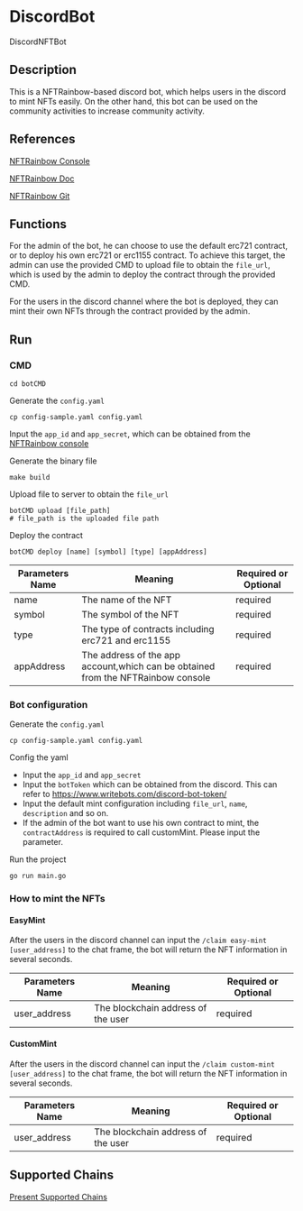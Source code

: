 # DiscordBot
DiscordNFTBot
## Description

This is a NFTRainbow-based discord bot, which helps users in the discord to mint NFTs easily. On the other hand, this bot can be used on the community activities to increase community activity.

## References
[NFTRainbow Console](https://console.nftrainbow.xyz/login)

[NFTRainbow Doc](https://docs.nftrainbow.xyz/)

[NFTRainbow Git](https://github.com/nft-rainbow)

## Functions
For the admin of the bot, he can choose to use the default erc721 contract, or to deploy his own erc721 or erc1155 contract. To achieve this target, the admin can use the provided CMD to upload file to 
obtain the `file_url`, which is used by the admin to deploy the contract through the provided CMD. 

For the users in the discord channel where the bot is deployed, they can mint their own NFTs through the contract provided by the admin.

## Run
### CMD
````
cd botCMD
````
Generate the `config.yaml`
````
cp config-sample.yaml config.yaml
````
Input the `app_id` and `app_secret`, which can be obtained from the [NFTRainbow console](https://console.nftrainbow.xyz/login)

Generate the binary file 
````
make build
````
Upload file to server to obtain the `file_url`
````
botCMD upload [file_path]
# file_path is the uploaded file path
````
Deploy the contract
````
botCMD deploy [name] [symbol] [type] [appAddress]
````

|  Parameters Name   | Meaning  | Required or Optional | 
|  ----  | ----  | ---- | 
| name  | The name of the NFT |required |
| symbol | The symbol of the NFT |required |
| type | The type of contracts including erc721 and erc1155 |required |
| appAddress | The address of the app account,which can be obtained from the NFTRainbow console |required |

### Bot configuration
Generate the `config.yaml`
````
cp config-sample.yaml config.yaml
````
Config the yaml 
- Input the `app_id` and `app_secret`
- Input the `botToken` which can be obtained from the discord. This can refer to <https://www.writebots.com/discord-bot-token/>
- Input the default mint configuration including `file_url`, `name`, `description` and so on.
- If the admin of the bot want to use his own contract to mint, the `contractAddress` is required to call customMint. Please input the parameter.

Run the project 
````
go run main.go
````

### How to mint the NFTs
#### EasyMint
After the users in the discord channel can input the `/claim easy-mint [user_address]` to the chat frame, the bot will return the NFT information in several seconds.

|  Parameters Name   | Meaning  | Required or Optional | 
|  ----  | ----  | ---- | 
| user_address  | The blockchain address of the user |required |

#### CustomMint
After the users in the discord channel can input the `/claim custom-mint [user_address]` to the chat frame, the bot will return the NFT information in several seconds.

|  Parameters Name   | Meaning  | Required or Optional | 
|  ----  | ----  | ---- | 
| user_address  | The blockchain address of the user |required |

## Supported Chains
[Present Supported Chains](https://docs.nftrainbow.xyz/docs/faqs#mu-qian-nftrainbow-zhi-chi-na-xie-lian:~:text=FAQs-,%E7%9B%AE%E5%89%8D%20NFTRainbow%20%E6%94%AF%E6%8C%81%E5%93%AA%E4%BA%9B%E9%93%BE%3F,-%E6%A0%91%E5%9B%BE%E9%93%BE)
